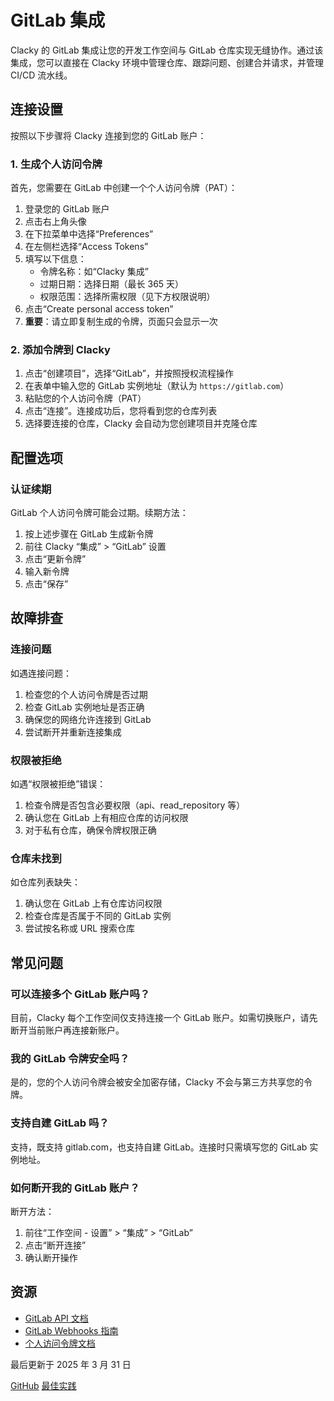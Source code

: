 # GitLab 集成

Clacky 的 GitLab 集成让您的开发工作空间与 GitLab 仓库实现无缝协作。通过该集成，您可以直接在 Clacky 环境中管理仓库、跟踪问题、创建合并请求，并管理 CI/CD 流水线。

## 连接设置

按照以下步骤将 Clacky 连接到您的 GitLab 账户：

### 1. 生成个人访问令牌

首先，您需要在 GitLab 中创建一个个人访问令牌（PAT）：

1. 登录您的 GitLab 账户
2. 点击右上角头像
3. 在下拉菜单中选择“Preferences”
4. 在左侧栏选择“Access Tokens”
5. 填写以下信息：
   - 令牌名称：如“Clacky 集成”
   - 过期日期：选择日期（最长 365 天）
   - 权限范围：选择所需权限（见下方权限说明）
6. 点击“Create personal access token”
7. **重要**：请立即复制生成的令牌，页面只会显示一次

### 2. 添加令牌到 Clacky

1. 点击“创建项目”，选择“GitLab”，并按照授权流程操作
2. 在表单中输入您的 GitLab 实例地址（默认为 `https://gitlab.com`）
3. 粘贴您的个人访问令牌（PAT）
4. 点击“连接”。连接成功后，您将看到您的仓库列表
5. 选择要连接的仓库，Clacky 会自动为您创建项目并克隆仓库

## 配置选项

### 认证续期

GitLab 个人访问令牌可能会过期。续期方法：

1. 按上述步骤在 GitLab 生成新令牌
2. 前往 Clacky “集成” > “GitLab” 设置
3. 点击“更新令牌”
4. 输入新令牌
5. 点击“保存”

## 故障排查

### 连接问题

如遇连接问题：

1. 检查您的个人访问令牌是否过期
2. 检查 GitLab 实例地址是否正确
3. 确保您的网络允许连接到 GitLab
4. 尝试断开并重新连接集成

### 权限被拒绝

如遇“权限被拒绝”错误：

1. 检查令牌是否包含必要权限（api、read_repository 等）
2. 确认您在 GitLab 上有相应仓库的访问权限
3. 对于私有仓库，确保令牌权限正确

### 仓库未找到

如仓库列表缺失：

1. 确认您在 GitLab 上有仓库访问权限
2. 检查仓库是否属于不同的 GitLab 实例
3. 尝试按名称或 URL 搜索仓库

## 常见问题

### 可以连接多个 GitLab 账户吗？

目前，Clacky 每个工作空间仅支持连接一个 GitLab 账户。如需切换账户，请先断开当前账户再连接新账户。

### 我的 GitLab 令牌安全吗？

是的，您的个人访问令牌会被安全加密存储，Clacky 不会与第三方共享您的令牌。

### 支持自建 GitLab 吗？

支持，既支持 gitlab.com，也支持自建 GitLab。连接时只需填写您的 GitLab 实例地址。

### 如何断开我的 GitLab 账户？

断开方法：

1. 前往“工作空间 - 设置” > “集成” > “GitLab”
2. 点击“断开连接”
3. 确认断开操作

## 资源

- [GitLab API 文档](https://docs.gitlab.com/ee/api/)
- [GitLab Webhooks 指南](https://docs.gitlab.com/ee/user/project/integrations/webhooks.html)
- [个人访问令牌文档](https://docs.gitlab.com/ee/user/profile/personal_access_tokens.html)

最后更新于 2025 年 3 月 31 日

[GitHub](https://docs.clacky.ai/integrations/github "GitHub") [最佳实践](https://docs.clacky.ai/best-practices "Best Practices")
